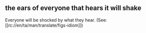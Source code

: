 ## the ears of everyone that hears it will shake ##

Everyone will be shocked by what they hear.  (See: [[rc://en/ta/man/translate/figs-idiom]])